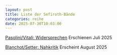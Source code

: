 ```yaml
---
layout: post
title: Liste der Sefiroth-Bände
categories: reihe
date: 2025-07-30T10:03:00
---
```

[Pasolini/Vitali: Widersprechen](/books/widersprechen/) Erschienen Juli 2025

[Blanchot/Setter: Nahkritik](/books/nahkritik) Erscheint August 2025[](/books/nahkritik)
